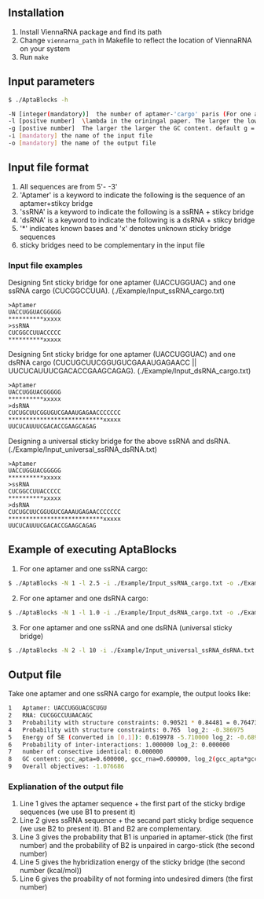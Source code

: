 ## Installation
1. Install ViennaRNA package and find its path
2. Change `viennarna_path` in Makefile to reflect the location of ViennaRNA on your system
3. Run `make`  

## Input parameters
```bash
$ ./AptaBlocks -h 

-N [integer(mandatory)]  the number of aptamer-'cargo' paris (For one aptamer and one cargo, N = 1)
-l [positve number]  \lambda in the oriningal paper. The larger the lower the binding energy of stikcy bridges is. default l = 1
-g [postive number]  The larger the larger the GC content. default g = 1
-i [mandatory] the name of the input file
-o [mandatory] the name of the output file
```

## Input file format
1. All sequences are from 5'- -3'
2. 'Aptamer' is a keyword to indicate the following is the sequence of an aptamer+stikcy bridge
3. 'ssRNA' is a keyword to indicate the following is a ssRNA + stikcy bridge
4. 'dsRNA' is a keyword to indicate the following is a dsRNA + stikcy bridge
5. '*' indicates known bases and 'x' denotes unknown sticky bridge sequences
6. sticky bridges need to be complementary in the input file

### Input file examples
Designing 5nt sticky bridge for one aptamer (UACCUGGUAC) and one ssRNA cargo (CUCGGCCUUA). (./Example/Input_ssRNA_cargo.txt)
```
>Aptamer
UACCUGGUACGGGGG
**********xxxxx
>ssRNA
CUCGGCCUUACCCCC
**********xxxxx
```

Designing 5nt sticky bridge for one aptamer (UACCUGGUAC) and one dsRNA cargo (CUCUGCUUCGGUGUCGAAAUGAGAACC || UUCUCAUUUCGACACCGAAGCAGAG). (./Example/Input_dsRNA_cargo.txt)
```
>Aptamer
UACCUGGUACGGGGG
**********xxxxx
>dsRNA
CUCUGCUUCGGUGUCGAAAUGAGAACCCCCCC
***************************xxxxx
UUCUCAUUUCGACACCGAAGCAGAG
```

Designing a universal sticky bridge for the above ssRNA and dsRNA. (./Example/Input_universal_ssRNA_dsRNA.txt)
```
>Aptamer
UACCUGGUACGGGGG
**********xxxxx
>ssRNA
CUCGGCCUUACCCCC
**********xxxxx
>dsRNA
CUCUGCUUCGGUGUCGAAAUGAGAACCCCCCC
***************************xxxxx
UUCUCAUUUCGACACCGAAGCAGAG
```

## Example of executing AptaBlocks
1. For one aptamer and one ssRNA cargo:
```bash
$ ./AptaBlocks -N 1 -l 2.5 -i ./Example/Input_ssRNA_cargo.txt -o ./Example/Output_ssRNA_cargo.txt 
```

2. For one aptamer and one dsRNA cargo:
```bash
$ ./AptaBlocks -N 1 -l 1.0 -i ./Example/Input_dsRNA_cargo.txt -o ./Example/Output_dsRNA_cargo.txt 
```

3. For one aptamer and one ssRNA and one dsRNA (universal sticky bridge)
```bash
$ ./AptaBlocks -N 2 -l 10 -i ./Example/Input_universal_ssRNA_dsRNA.txt.txt -o ./Example/Output_universal_ssRNA_dsRNA.txt.txt 
```
## Output file
Take one aptamer and one ssRNA cargo for example, the output looks like:
```bash
1   Aptamer: UACCUGGUACGCUGU 
2   RNA: CUCGGCCUUAACAGC 
3   Probability with structure constraints: 0.90521 * 0.84481 = 0.76473 
4   Probability with structure constraints: 0.765  log_2: -0.386975
5   Energy of SE (converted in [0,1]): 0.619978 -5.710000 log_2: -0.689710
6   Probability of inter-interactions: 1.000000 log_2: 0.000000
7   number of consective identical: 0.000000
8   GC content: gcc_apta=0.600000, gcc_rna=0.600000, log_2(gcc_apta*gcc_rna)=-1.473931
9   Overall objectives: -1.076686
```
### Explianation of the output file
1. Line 1 gives the aptamer sequence + the first part of the sticky brdige sequences (we use B1 to present it)
2. Line 2 gives ssRNA sequence + the secand part sticky brdige sequence (we use B2 to present it). B1 and B2 are complementary.
3. Line 3 gives the probability that B1 is unparied in aptamer-stick (the first number) and the probability of B2 is unpaired in cargo-stick (the second number)
4. Line 5 gives the hybridization energy of the sticky bridge (the second number (kcal/mol))
5. Line 6 gives the proability of not forming into undesired dimers (the first number)
